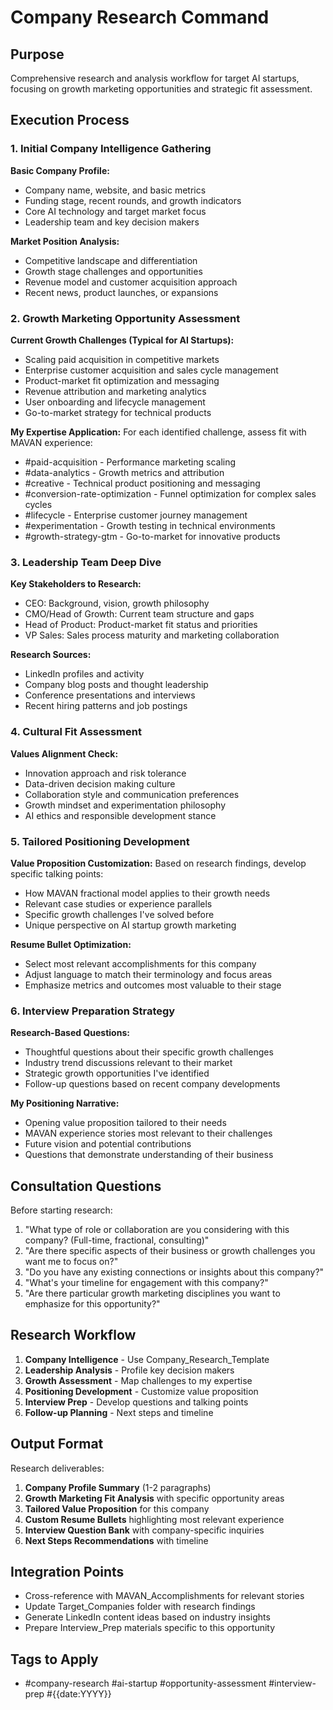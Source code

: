# Company Research Command

## Purpose
Comprehensive research and analysis workflow for target AI startups, focusing on growth marketing opportunities and strategic fit assessment.

## Execution Process

### 1. Initial Company Intelligence Gathering

**Basic Company Profile:**
- Company name, website, and basic metrics
- Funding stage, recent rounds, and growth indicators
- Core AI technology and target market focus
- Leadership team and key decision makers

**Market Position Analysis:**
- Competitive landscape and differentiation
- Growth stage challenges and opportunities
- Revenue model and customer acquisition approach
- Recent news, product launches, or expansions

### 2. Growth Marketing Opportunity Assessment

**Current Growth Challenges (Typical for AI Startups):**
- Scaling paid acquisition in competitive markets
- Enterprise customer acquisition and sales cycle management
- Product-market fit optimization and messaging
- Revenue attribution and marketing analytics
- User onboarding and lifecycle management
- Go-to-market strategy for technical products

**My Expertise Application:**
For each identified challenge, assess fit with MAVAN experience:
- #paid-acquisition - Performance marketing scaling
- #data-analytics - Growth metrics and attribution
- #creative - Technical product positioning and messaging
- #conversion-rate-optimization - Funnel optimization for complex sales cycles
- #lifecycle - Enterprise customer journey management
- #experimentation - Growth testing in technical environments
- #growth-strategy-gtm - Go-to-market for innovative products

### 3. Leadership Team Deep Dive

**Key Stakeholders to Research:**
- CEO: Background, vision, growth philosophy
- CMO/Head of Growth: Current team structure and gaps
- Head of Product: Product-market fit status and priorities
- VP Sales: Sales process maturity and marketing collaboration

**Research Sources:**
- LinkedIn profiles and activity
- Company blog posts and thought leadership
- Conference presentations and interviews
- Recent hiring patterns and job postings

### 4. Cultural Fit Assessment

**Values Alignment Check:**
- Innovation approach and risk tolerance
- Data-driven decision making culture
- Collaboration style and communication preferences
- Growth mindset and experimentation philosophy
- AI ethics and responsible development stance

### 5. Tailored Positioning Development

**Value Proposition Customization:**
Based on research findings, develop specific talking points:
- How MAVAN fractional model applies to their growth needs
- Relevant case studies or experience parallels
- Specific growth challenges I've solved before
- Unique perspective on AI startup growth marketing

**Resume Bullet Optimization:**
- Select most relevant accomplishments for this company
- Adjust language to match their terminology and focus areas
- Emphasize metrics and outcomes most valuable to their stage

### 6. Interview Preparation Strategy

**Research-Based Questions:**
- Thoughtful questions about their specific growth challenges
- Industry trend discussions relevant to their market
- Strategic growth opportunities I've identified
- Follow-up questions based on recent company developments

**My Positioning Narrative:**
- Opening value proposition tailored to their needs
- MAVAN experience stories most relevant to their challenges
- Future vision and potential contributions
- Questions that demonstrate understanding of their business

## Consultation Questions

Before starting research:

1. "What type of role or collaboration are you considering with this company? (Full-time, fractional, consulting)"
2. "Are there specific aspects of their business or growth challenges you want me to focus on?"
3. "Do you have any existing connections or insights about this company?"
4. "What's your timeline for engagement with this company?"
5. "Are there particular growth marketing disciplines you want to emphasize for this opportunity?"

## Research Workflow

1. **Company Intelligence** - Use Company_Research_Template
2. **Leadership Analysis** - Profile key decision makers
3. **Growth Assessment** - Map challenges to my expertise
4. **Positioning Development** - Customize value proposition
5. **Interview Prep** - Develop questions and talking points
6. **Follow-up Planning** - Next steps and timeline

## Output Format

Research deliverables:
1. **Company Profile Summary** (1-2 paragraphs)
2. **Growth Marketing Fit Analysis** with specific opportunity areas
3. **Tailored Value Proposition** for this company
4. **Custom Resume Bullets** highlighting most relevant experience
5. **Interview Question Bank** with company-specific inquiries
6. **Next Steps Recommendations** with timeline

## Integration Points

- Cross-reference with MAVAN_Accomplishments for relevant stories
- Update Target_Companies folder with research findings
- Generate LinkedIn content ideas based on industry insights
- Prepare Interview_Prep materials specific to this opportunity

## Tags to Apply
- #company-research #ai-startup #opportunity-assessment #interview-prep #{{date:YYYY}}